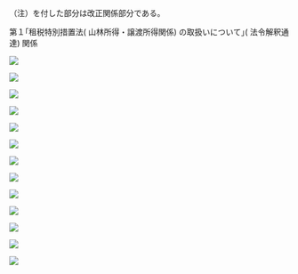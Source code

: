 （注）を付した部分は改正関係部分である。

第１｢租税特別措置法( 山林所得・譲渡所得関係) の取扱いについて｣( 法令解釈通達) 関係

![](https://www.nta.go.jp/tmp/3e1ccd31-9ea9-46dc-b8c3-b635495e7f27/images/024d87c667bbc7f242707234941ec1f4ec7a0af386b11caefed1ed54b8c43048.jpg)

![](https://www.nta.go.jp/tmp/3e1ccd31-9ea9-46dc-b8c3-b635495e7f27/images/b32467e1a45117e1a990eccfc7ff72c2fe6e6e07ca994d5c8cb7788b73ba7b37.jpg)

![](https://www.nta.go.jp/tmp/3e1ccd31-9ea9-46dc-b8c3-b635495e7f27/images/2333908b013e1a9cd28d5aabc8801f920cf4f062c82cd64d68399563b4ef713a.jpg)

![](https://www.nta.go.jp/tmp/3e1ccd31-9ea9-46dc-b8c3-b635495e7f27/images/b144a008f780ed77ee0f51b10a011d7f22545971dbf21611bf278e47bd2bd2d7.jpg)

![](https://www.nta.go.jp/tmp/3e1ccd31-9ea9-46dc-b8c3-b635495e7f27/images/8f7c86f96a0ea85f3db72d7d14c5bcdb44aab157e08a795da88da4090bfd4e46.jpg)

![](https://www.nta.go.jp/tmp/3e1ccd31-9ea9-46dc-b8c3-b635495e7f27/images/774fd51c6d83dc2efde4e550428bf2d43739b1a0a42611eed6d8482d09766505.jpg)

![](https://www.nta.go.jp/tmp/3e1ccd31-9ea9-46dc-b8c3-b635495e7f27/images/b7705f21c27482798dbd6f3ca58915233f04b3c10d3ee58c28ae1f616df0ce13.jpg)

![](https://www.nta.go.jp/tmp/3e1ccd31-9ea9-46dc-b8c3-b635495e7f27/images/61356d12ed7848a1f0a39c3dde528aaea0df77f74eb315e902641858c92f885a.jpg)

![](https://www.nta.go.jp/tmp/3e1ccd31-9ea9-46dc-b8c3-b635495e7f27/images/d819ab566b8dfb7fefe597e123faa3ec9042f625c45a0d8619cd3ba70b2a07fb.jpg)

![](https://www.nta.go.jp/tmp/3e1ccd31-9ea9-46dc-b8c3-b635495e7f27/images/2f402398da097724684c26bc1c36917694e35d66bd67cd668ed45607743dd70a.jpg)

![](https://www.nta.go.jp/tmp/3e1ccd31-9ea9-46dc-b8c3-b635495e7f27/images/e18cd77b2edae2c37a60918e8548e1c6cf7ee9a2fe721a7de3dd8308c7d361e9.jpg)

![](https://www.nta.go.jp/tmp/3e1ccd31-9ea9-46dc-b8c3-b635495e7f27/images/72ac14989eeff24fc98d6167ce20606e8b0b42903ead84fb8c3299cf381293d7.jpg)

![](https://www.nta.go.jp/tmp/3e1ccd31-9ea9-46dc-b8c3-b635495e7f27/images/94c2305323970a1038b31e23bb348002fc7547c67537a81bd8cce91d885fa604.jpg)